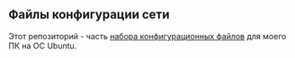 ## Файлы конфигурации сети

Этот репозиторий - часть
[набора конфигурационных файлов](https://github.com/chikh-chikh/re_inst) для моего ПК на ОС Ubuntu.
